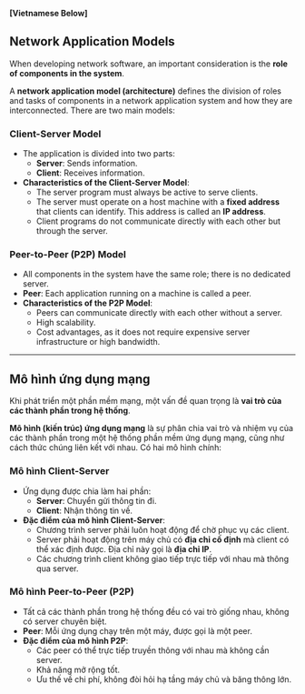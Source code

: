 **[Vietnamese Below]**

## Network Application Models

When developing network software, an important consideration is the **role of components in the system**.

A **network application model (architecture)** defines the division of roles and tasks of components in a network application system and how they are interconnected. There are two main models:



### Client-Server Model
- The application is divided into two parts:
  - **Server**: Sends information.
  - **Client**: Receives information.
- **Characteristics of the Client-Server Model**:
  - The server program must always be active to serve clients.
  - The server must operate on a host machine with a **fixed address** that clients can identify. This address is called an **IP address**.
  - Client programs do not communicate directly with each other but through the server.



### Peer-to-Peer (P2P) Model
- All components in the system have the same role; there is no dedicated server.
- **Peer**: Each application running on a machine is called a peer.
- **Characteristics of the P2P Model**:
  - Peers can communicate directly with each other without a server.
  - High scalability.
  - Cost advantages, as it does not require expensive server infrastructure or high bandwidth.

---

## Mô hình ứng dụng mạng

Khi phát triển một phần mềm mạng, một vấn đề quan trọng là **vai trò của các thành phần trong hệ thống**.

**Mô hình (kiến trúc) ứng dụng mạng** là sự phân chia vai trò và nhiệm vụ của các thành phần trong một hệ thống phần mềm ứng dụng mạng, cũng như cách thức chúng liên kết với nhau. Có hai mô hình chính:



### Mô hình Client-Server
- Ứng dụng được chia làm hai phần:
  - **Server**: Chuyển gửi thông tin đi.
  - **Client**: Nhận thông tin về.
- **Đặc điểm của mô hình Client-Server**:
  - Chương trình server phải luôn hoạt động để chờ phục vụ các client.
  - Server phải hoạt động trên máy chủ có **địa chỉ cố định** mà client có thể xác định được. Địa chỉ này gọi là **địa chỉ IP**.
  - Các chương trình client không giao tiếp trực tiếp với nhau mà thông qua server.



### Mô hình Peer-to-Peer (P2P)
- Tất cả các thành phần trong hệ thống đều có vai trò giống nhau, không có server chuyên biệt.
- **Peer**: Mỗi ứng dụng chạy trên một máy, được gọi là một peer.
- **Đặc điểm của mô hình P2P**:
  - Các peer có thể trực tiếp truyền thông với nhau mà không cần server.
  - Khả năng mở rộng tốt.
  - Ưu thế về chi phí, không đòi hỏi hạ tầng máy chủ và băng thông lớn.
